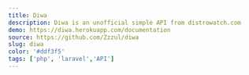 ```yaml
---
title: Diwa
description: Diwa is an unofficial simple API from distrowatch.com
demo: https://diwa.herokuapp.com/documentation
source: https://github.com/Zzzul/diwa
slug: diwa
color: '#ddf3f5'
tags: ['php', 'laravel','API']
---
```

